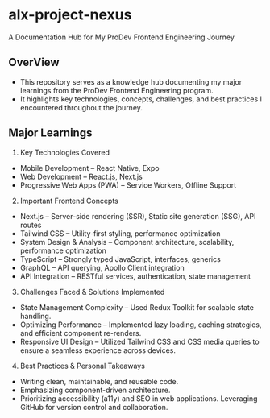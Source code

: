 # alx-project-nexus

A Documentation Hub for My ProDev Frontend Engineering Journey

## OverView

- This repository serves as a knowledge hub documenting my major learnings from the ProDev Frontend Engineering program.
- It highlights key technologies, concepts, challenges, and best practices I encountered throughout the journey.

## Major Learnings

1. Key Technologies Covered

- Mobile Development – React Native, Expo
- Web Development – React.js, Next.js
- Progressive Web Apps (PWA) – Service Workers, Offline Support

2. Important Frontend Concepts

- Next.js – Server-side rendering (SSR), Static site generation (SSG), API routes
- Tailwind CSS – Utility-first styling, performance optimization
- System Design & Analysis – Component architecture, scalability, performance optimization
- TypeScript – Strongly typed JavaScript, interfaces, generics
- GraphQL – API querying, Apollo Client integration
- API Integration – RESTful services, authentication, state management

3. Challenges Faced & Solutions Implemented

- State Management Complexity – Used Redux Toolkit for scalable state handling.
- Optimizing Performance – Implemented lazy loading, caching strategies, and efficient component re-renders.
- Responsive UI Design – Utilized Tailwind CSS and CSS media queries to ensure a seamless experience across devices.

4. Best Practices & Personal Takeaways

- Writing clean, maintainable, and reusable code.
- Emphasizing component-driven architecture.
- Prioritizing accessibility (a11y) and SEO in web applications. Leveraging GitHub for version control and collaboration.
